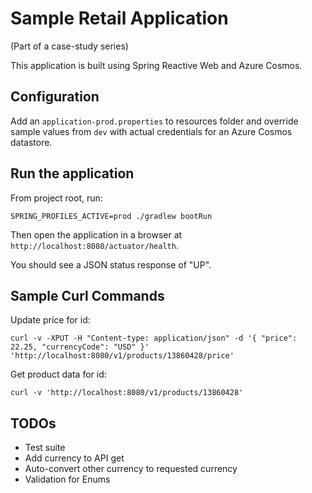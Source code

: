 # Sample Retail Application

(Part of a case-study series)

This application is built using Spring Reactive Web and Azure Cosmos.

## Configuration

Add an `application-prod.properties` to resources folder and override
sample values from `dev` with actual credentials for an Azure Cosmos
datastore.

## Run the application

From project root, run:

`SPRING_PROFILES_ACTIVE=prod ./gradlew bootRun`

Then open the application in a browser at `http://localhost:8080/actuator/health`. 

You should see a JSON status response of "UP".

## Sample Curl Commands

Update price for id:
```
curl -v -XPUT -H "Content-type: application/json" -d '{ "price": 22.25, "currencyCode": "USD" }' 'http://localhost:8080/v1/products/13860428/price'
```

Get product data for id:
```
curl -v 'http://localhost:8080/v1/products/13860428'
```

## TODOs
* Test suite
* Add currency to API get
* Auto-convert other currency to requested currency
* Validation for Enums
